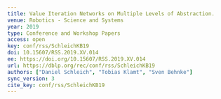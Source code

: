 ```yaml
---
title: Value Iteration Networks on Multiple Levels of Abstraction.
venue: Robotics - Science and Systems
year: 2019
type: Conference and Workshop Papers
access: open
key: conf/rss/SchleichKB19
doi: 10.15607/RSS.2019.XV.014
ee: https://doi.org/10.15607/RSS.2019.XV.014
url: https://dblp.org/rec/conf/rss/SchleichKB19
authors: ["Daniel Schleich", "Tobias Klamt", "Sven Behnke"]
sync_version: 3
cite_key: conf/rss/SchleichKB19
---
```

